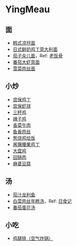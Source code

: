 # YingMeau

## 面
- [韩式凉拌面](韩式凉拌面.md)
- [日式鲜奶鸡丁意大利面](日式鲜奶鸡丁意大利面.md)
- [茄子汆儿面](茄子汆儿面.md)，Ref: [老饭骨](https://youtu.be/wfnlqd1neAI)
- [番茄大虾意面](番茄虾仁意面.md)
- [雪菜肉丝面](雪菜肉丝面.md)

## 小炒
- [宫保鸡丁](宫保鸡丁（老饭骨）.md)
- [宫保虾球](宫保虾球.md) 
- [三杯鸡](三杯鸡.md)
- [辣子鸡](辣子鸡.md)
- [香菜牛肉](香菜牛肉.md)
- [鱼香肉丝](鱼香肉丝.md)
- [葱烧鸡烩饭](葱烧鸡烩饭.md)
- [酱爆腰果鸡丁](酱爆鸡丁.md)
- [大盘鸡](大盘鸡.md)
- [回锅肉](回锅肉.md)
- [麻婆豆腐](麻婆豆腐.md)

## 汤
- [茄汁龙利鱼](茄汁龙利鱼.md)
- [白菜肉丝年糕汤](白菜肉丝年糕汤.md)，Ref: [日食记](https://m.weibo.cn/3948713134/4429127446870211)
- [番茄蛋花汤](番茄蛋花汤.md)

## 小吃 
- [鸡腿排（空气炸锅）](鸡腿排（空气炸锅）.md)
